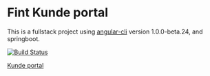 # Fint Kunde portal #

This is a fullstack project using [angular-cli](https://github.com/angular/angular-cli) version 1.0.0-beta.24, and springboot.

[![Build Status](https://jenkins.rogfk.no/buildStatus/icon?job=FINTprosjektet/fint-kunde-portal/master)](https://jenkins.rogfk.no/job/FINTprosjektet/job/fint-kunde-portal/job/master/)

[Kunde portal](https://kundeportal.felleskomponent.no/)
